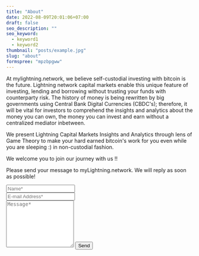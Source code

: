 ```yaml
---
title: "About"
date: 2022-08-09T20:01:06+07:00
draft: false
seo_description: ""
seo_keyword:
  - keyword1
  - keyword2
thumbnail: "posts/example.jpg"
slug: "about"
formspree: "mpzbpgww"
---
```

At mylightning.network, we believe self-custodial investing with bitcoin is the future. Lightning network capital markets enable this unique feature of investing, lending and borrowing without trusting your funds with counterparty risk. The history of money is being rewritten by big governments using Central Bank Digital Currencies (CBDC's); therefore, it will be vital for investors to comprehend the insights and analytics about the money you can own, the money you can invest and earn without a centralized mediator inbetween.

We present Lightning Capital Markets Insights and Analytics through lens of Game Theory to make your hard earned bitcoin's work for you even while you are sleeping :) in non-custodial fashion.

We welcome you to join our journey with us !! 

<form action="https://formspree.io/f/{{< param formspree >}}" method="POST">
<p class="mb-4">Please send your message to myLightning.network. We will reply as soon as possible!</p>
<div class="form-group row">
<div class="col-md-6">
<input class="form-control" type="text" name="name" placeholder="Name*" required>
</div>
<div class="col-md-6">
<input class="form-control" type="email" name="_replyto" placeholder="E-mail Address*" required>
</div>
</div>
<textarea rows="8" class="form-control mb-3" name="message" placeholder="Message*" required></textarea>
<input class="btn btn-success" type="submit" value="Send">
</form>
